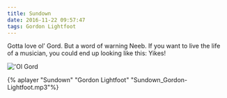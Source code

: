 ```yaml
---
title: Sundown
date: 2016-11-22 09:57:47
tags: Gordon Lightfoot
---
```

Gotta love ol’ Gord. But a word of warning Neeb. If you want to live the life of a musician, you could end up looking like this: Yikes!

!['Ol Gord](Gordon-Lightfoot.jpg)

{% aplayer "Sundown" "Gordon Lightfoot" "Sundown_Gordon-Lightfoot.mp3"%}
